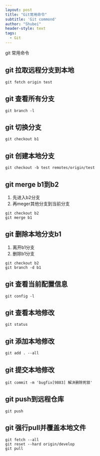 ```yaml
---
layout: post
title: "Git常用命令"
subtitle: 'Git commond'
author: "Shubei"
header-style: text
tags:
  - Git
---
```

git 常用命令

## git 拉取远程分支到本地
```
git fetch origin test
```

## git 查看所有分支
```
git branch -l
```

## git 切换分支
```
git checkout b1
```

## git 创建本地分支
```
git checkout -b test remotes/origin/test
```

## git merge b1到b2
1. 先进入b2分支
2. 再meger其他分支到当前分支
```
git checkout b2
git merge b1
```

## git 删除本地分支b1
1. 离开b1分支
2. 删除b1分支
```
git checkout b2
git branch -d b1
```

## git 查看当前配置信息

```
git config -l
```

## git 查看本地修改

```
git status
```

## git 添加本地修改

```
git add . --all
```

## git 提交本地修改

```
git commit -m 'bugfix[9883] 解决删除死锁'
```

## git push到远程仓库
   
   ```
   git push
   ```

## git 强行pull并覆盖本地文件
```
git fetch --all  
git reset --hard origin/develop 
git pull
```